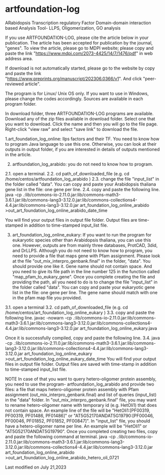 # artfoundation-log
ARabidopsis Transcription regulatory Factor Domain-domain interaction based Analysis Tool- LLPS, Oligomerization, GO analysis

If you use ARTFOUNDATION-LOG, please cite the article below in your publication.
The article has been accepted for publication by the journal, "genes". To view the article, please go to MDPI website; please copy and paste the link "https://www.mdpi.com/2073-4425/14/7/1476/pdf" in web address area.

If download is not automatically started, please go to the website by copy and paste the link  
"https://www.preprints.org/manuscript/202306.0366/v1". And click "peer-reviewed article".

The program is for Linux/ Unix OS only. If you want to use in Windows, please change the codes accordingly. Sources are available in each program folder.

In download folder, three ARTFOUNDATION-LOG programs are available. Download any of the zip files available in download folder.
Select one that you want to download. Click the name and then you will go to the file page. Right-click "view raw" and select "save link" to download the file.

1.art_foundation_log_online: llps factors and their TF. You need to know how to program Java language to use this one. Otherwise, you can look at their outputs in output folder, if you are interested in details of outputs mentioned in the article.

2. artfoundation_log_arabido: you do not need to know how to program. 

2.1. open a terminal.
2.2. cd path_of_downloaded_file (e.g. cd /home/centos/artfoundation_log_arabido )
2.3. change the file "input_list" in the folder called "data". You can copy and paste your Arabidopsis thaliana gene list in the file: one gene per line.
2.4. copy and paste the following line.
java -cp .:lib/commons-io-2.11.0.jar:lib/commons-math3-3.6.1.jar:lib/commons-lang3-3.12.0.jar:lib/commons-collections4-4.4.jar:lib/commons-lang3-3.12.0.jar art_foundation_log_online_arabido >out_art_foundation_log_online_arabido_date_time

You will find your output files in output file folder. Output files are time-stamped in addition to time-stamped input_list file.

3. art_foundation_log_online_eukary: If you want to run the program for eukaryotic species other than Arabidopsis thaliana, you can use this one. However, outputs are from mainly three databases, ProtCAD, 3did, and DrLLPS. Although you do not need to know how to program, you need to provide a file that maps gene with Pfam assignment. Please look at the file "out_mix_interpro_genbank.final" in the folder, "data". You should provide one like it. Gene name should not contain space. And you need to give its file path in the line number 125 in the function called "map_pfam_to_eukary_gene". Once you complete creating the file and providing the path, all you need to do is to change the file "input_list" in the folder called "data". You can copy and paste your eukaryotic gene list in the file: one gene per line. The gene name should match with one in the pfam map file you provided.

3.1. open a terminal 
3.2. cd path_of_downloaded_file (e.g. cd /home/centos/art_foundation_log_online_eukary )
3.3. copy and paste the following line.
javac -nowarn -cp .:lib/commons-io-2.11.0.jar:lib/commons-math3-3.6.1.jar:lib/commons-lang3-3.12.0.jar:lib/commons-collections4-4.4.jar:lib/commons-lang3-3.12.0.jar art_foundation_log_online_eukary.java

Once it is successfully compiled, copy and paste the following line.
3.4. java -cp .:lib/commons-io-2.11.0.jar:lib/commons-math3-3.6.1.jar:lib/commons-lang3-3.12.0.jar:lib/commons-collections4-4.4.jar:lib/commons-lang3-3.12.0.jar art_foundation_log_online_eukary >out_art_foundation_log_online_eukary_date_time
You will find your output files in output file folder. Output files are saved with time-stamp in addition to time-stamped input_list file.

NOTE In case of that you want to query hetero-oligomer protein assembly, you need to use the program- artfoundation_log_arabido and provide two files: a file that maps hetero-oligomer protein assembly with Pfam assignment (out_mix_interpro_genbank.final) and list of queries (input_list) in the "data" folder. In "out_mix_interpro_genbank.final" file, you may want to rename hetero-oligomer name with temporary id (e.g. HetOli1) that does not contain space. An example line of the file will be "HetOli1:[PF00319, PF00319, PF01486, PF01486]" or "AT5G52170ANDAT5G19790:[PF00046, PF00046, PF01852, PF01852, PF00847]". In "input_list" file, you should have a hetero-oligomer name per line. An example will be "HetOli1" or "AT5G52170ANDAT5G19790". Once you completed creating two files, copy and paste the following command at terminal. java -cp .:lib/commons-io-2.11.0.jar:lib/commons-math3-3.6.1.jar:lib/commons-lang3-3.12.0.jar:lib/commons-collections4-4.4.jar:lib/commons-lang3-3.12.0.jar art_foundation_log_online_arabido >out_art_foundation_log_online_arabido_hetero_oli_0721


Last modified on July 21,2023 


